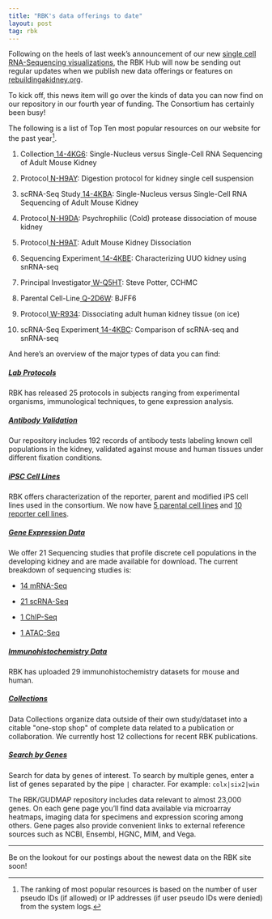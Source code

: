 ```yaml
---
title: "RBK's data offerings to date"
layout: post
tag: rbk
---
```


Following on the heels of last week’s announcement of our new [single cell RNA-Sequencing visualizations](/2019/03/12/sc-visualizations/), the RBK Hub will now be sending out regular updates when we publish new data offerings or features on [rebuildingakidney.org](/).

To kick off, this news item will go over the kinds of data you can now find on our repository in our fourth year of funding. The Consortium has certainly been busy!

The following is a list of Top Ten most popular resources on our website for the past year[^1].

1. Collection[ 14-4KG6](/id/14-4KG6): Single-Nucleus versus Single-Cell RNA Sequencing of Adult Mouse Kidney

2. Protocol[ N-H9AY](/id/N-H9AY): Digestion protocol for kidney single cell suspension

3. scRNA-Seq Study[ 14-4KBA](/id/14-4KBA): Single-Nucleus versus Single-Cell RNA Sequencing of Adult Mouse Kidney

4. Protocol[ N-H9DA](/id/N-H9DA): Psychrophilic (Cold) protease dissociation of mouse kidney

5. Protocol[ N-H9AT](/id/N-H9AT): Adult Mouse Kidney Dissociation

6. Sequencing Experiment[ 14-4KBE](/id/14-4KBE): Characterizing UUO kidney using snRNA-seq

7. Principal Investigator[ W-Q5HT](/id/W-Q5HT): Steve Potter, CCHMC

8. Parental Cell-Line[ Q-2D6W](/id/Q-2D6W): BJFF6

9. Protocol[ W-R934](/id/W-R934): Dissociating adult human kidney tissue (on ice)

10. scRNA-Seq Experiment[ 14-4KBC](/id/14-4KBC): Comparison of scRNA-seq and snRNA-seq

And here’s an overview of the major types of data you can find:

##### [Lab Protocols](/chaise/recordset/#2/Protocol:Protocol/*::facets::N4IghgdgJiBcDaoDOB7ArgJwMYFM6JHQBcAjdafEABQxSJSxQBsQAaa2+xpgfQGEUEVBiIBLNAFseAMwDWOAJ4gAugF92AJQCSAERXssACxSjcSSgEUAtAGYA0gFYALCtVqgA@sort(RMT::desc::,RID)?pcid=static)

RBK has released 25 protocols in subjects ranging from experimental organisms, immunological techniques, to gene expression analysis.

##### [Antibody Validation](/chaise/recordset/#2/Antibody:Antibody_Tests/*::facets::N4IghgdgJiBcDaoDOB7ArgJwMYFM6JHQBcAjdafEAQQiIEsyoBPEAGmtoZWYH0AVHEiJIeAYRQRUGemgC2PAGYBrHCwC6AX3YAlAJIAREGvZYAFijq4klAIoBaAMwBpAKwAWIxs1A@sort(RID)?pcid=static)

Our repository includes 192 records of antibody tests labeling known cell populations in the kidney, validated against mouse and human tissues under different fixation conditions.

##### [iPSC Cell Lines](/chaise/recordset/#2/Cell_Line:Reporter_Cell_Line?pcid=static)

RBK offers characterization of the reporter, parent and modified iPS cell lines used in the consortium. We now have [5 parental cell lines](/chaise/recordset/#2/Cell_Line:Parental_Cell_Line?pcid=static) and [10 reporter cell lines](/chaise/recordset/#2/Cell_Line:Reporter_Cell_Line?pcid=static).

##### [Gene Expression Data](/chaise/recordset/#2/RNASeq:Study/*::facets::N4IghgdgJiBcDaoDOB7ArgJwMYFM4gGEUJUMAXASzQFsQAaELACxQtyTnhACUAhAaRABdAL6igA@sort(RMT::desc::,RID)?pcid=static)

We offer 21 Sequencing studies that profile discrete cell populations in the developing kidney and are made available for download. The current breakdown of sequencing studies is:

* [14 mRNA-Seq](/chaise/recordset/#2/RNASeq:Study/*::facets::N4IghgdgJiBcDaoDOB7ArgJwMYFM6JAEsIAjdafEAJQDkBBAZRwEcQAaEAUQA8AHHDIQC2OCABcA+gzFooATwlUAkgBEJAMwDWOOSAC6AXw5NmaUVmIBzCQBU5-fRywALFIVxJKQ2nQC0J-SNkdGw8WBAAYRQIVAwxQjQhdhAXNw9KKgAhAGlAwyA@sort(RMT::desc::,RID)?pcid=static)

* [21 scRNA-Seq](/chaise/recordset/#2/RNASeq:Study/*::facets::N4IghgdgJiBcDaoDOB7ArgJwMYFM6JAEsIAjdafEAJQDkBBAZRwEcQAaEAUQA8AHHDIQC2OCABcA+gzFooATwlUAkgBEJAMwDWOOSAC6AXw5NmaUVmIBzCQBU5-fRywALFIVxJKSLLToBaE30jZHRsPFgQAGEUCFQMMUI0IXYQFzcPSioAIQBpIMMgA@sort(RMT::desc::,RID)?pcid=static)

* [1 ChIP-Seq](/chaise/recordset/#2/RNASeq:Study/*::facets::N4IghgdgJiBcDaoDOB7ArgJwMYFM6JAEsIAjdafEAJQDkBBAZRwEcQAaEAUQA8AHHDIQC2OCABcA+gzFooATwlUAkgBEJAMwDWOOSAC6AXw5NmaUVmIBzCQBU5-fRywALFIVxJKAYWdKACgC0JvpGyOjYeLAgXigQqBhihGhC7CAubh6UVABCANIhhkA@sort(RMT::desc::,RID)?pcid=static)

* [1 ATAC-Seq](/chaise/recordset/#2/RNASeq:Study/*::facets::N4IghgdgJiBcDaoDOB7ArgJwMYFM6JAEsIAjdafEAJQDkBBAZRwEcQAaEAUQA8AHHDIQC2OCABcA+gzFooATwlUAkgBEJAMwDWOOSAC6AXw5NmaUVmIBzCQBU5-fRywALFIVxJKdG3QDCAWhN9I2R0bDxYEF8UCFQMMUI0IXYQFzcPSioAIQBpYMMgA@sort(RMT::desc::,RID)?pcid=static)

##### [Immunohistochemistry Data](/chaise/recordset/#2/Gene_Expression:Specimen/*::facets::N4IghgdgJiBcDaoDOB7ArgJwMYFM6JHQBcAjdafEAcRwhwH0BRADwAcMckkBLFCEADQgAyqxxZuAW1r0AglzABPegBVFY+gDMA1jkUgAugF8hAOTDTDQrAAsU3XEkoBJABIBhQyeTpseWCDufKgYRNxokoIgtvaOlABKAEIA0l7GQA?pcid=static)

RBK has uploaded 29 immunohistochemistry datasets for mouse and human.

##### [Collections](/chaise/recordset/#2/Common:Collection?pcid=static)

Data Collections organize data outside of their own study/dataset into a citable "one-stop shop" of complete data related to a publication or collaboration. We currently host 12 collections for recent RBK publications.

##### [Search by Genes](/chaise/recordset/#2/Common:Gene?pcid=static)

Search for data by genes of interest. To search by multiple genes, enter a list of genes separated by the pipe `|` character. For example: `colx|six2|win`

The RBK/GUDMAP repository includes data relevant to almost 23,000 genes. On each gene page you’ll find data available via microarray heatmaps, imaging data for specimens and expression scoring among others. Gene pages also provide convenient links to external reference sources such as NCBI, Ensembl, HGNC, MIM, and Vega.

---

[^1]: The ranking of most popular resources is based on the number of user pseudo IDs (if allowed) or IP addresses (if user pseudo IDs were denied) from the system logs.

Be on the lookout for our postings about the newest data on the RBK site soon!
